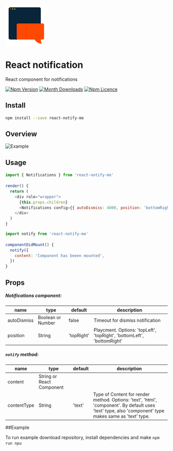<p>
  <img src="./images/logo.png" height="130" />
</p>

# React notification

React component for notifications

[![Npm Version](https://badge.fury.io/js/react-notify-me.svg)](https://www.npmjs.com/package/react-notify-me)
[![Month Downloads](https://img.shields.io/npm/dm/react-notify-me.svg)](http://npm-stat.com/charts.html?package=react-notify-me)
[![Npm Licence](https://img.shields.io/npm/l/react-notify-me.svg)](https://www.npmjs.com/package/react-notify-me)


## Install

```bash
npm install --save react-notify-me
```


## Overview

![Example](./images/example.gif)


## Usage

```javascript
import { Notifications } from 'react-notify-me'

render() {
  return (
    <div role="wrapper">
      {this.props.children}
      <Notifications config={{ autoDismiss: 4000, position: 'bottomRight' }} />
    </div>
  )
}
```

```javascript
import notify from 'react-notify-me'

componentDidMount() {
  notify({
    content: 'Component has beeen mounted',
  })
}
```


## Props

##### Notifications component:

name | type | default | description
---- | ---- | ------- | -----------
autoDismiss | Boolean or Number | false | Timeout for dismiss notification
position | String | 'topRight' | Playcment. Options: 'topLeft', 'topRight', 'bottomLeft', 'bottomRight'

##### `notify` method:

name | type | default | description
---- | ---- | ------- | -----------
content | String or React Component |  |
contentType | String | 'text' | Type of Content for render method. Options: 'text', 'html', 'component'. By default uses 'text' type, also 'component' type makes same as 'text' type.


##Example

To run example download repository, install dependencies and make `npm run npu`
